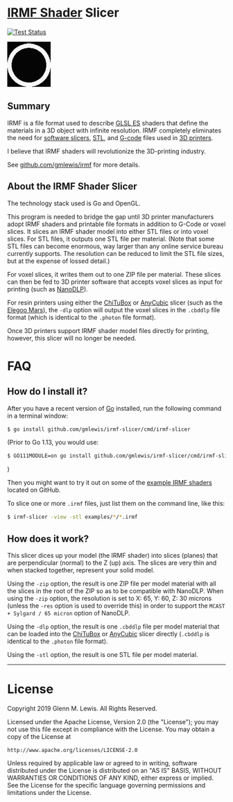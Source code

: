 # [IRMF Shader](https://github.com/gmlewis/irmf) Slicer

[![Test Status](https://github.com/gmlewis/irmf-slicer/workflows/Go/badge.svg)](https://github.com/gmlewis/irmf-slicer/actions?query=workflow%3AGo)

![IRMF slicer demo](irmf-slicer-demo.gif)

## Summary

IRMF is a file format used to describe [GLSL
ES](https://en.wikipedia.org/wiki/OpenGL_ES) shaders that define the
materials in a 3D object with infinite resolution. IRMF completely
eliminates the need for [software
slicers](https://en.wikipedia.org/wiki/Slicer_(3D_printing)),
[STL](https://en.wikipedia.org/wiki/STL_(file_format)), and
[G-code](https://en.wikipedia.org/wiki/G-code) files used in
[3D printers](https://en.wikipedia.org/wiki/3D_printing).

I believe that IRMF shaders will revolutionize the 3D-printing industry.

See [github.com/gmlewis/irmf](https://github.com/gmlewis/irmf) for more
details.

## About the IRMF Shader Slicer

The technology stack used is Go and OpenGL.

This program is needed to bridge the gap until 3D printer manufacturers
adopt IRMF shaders and printable file formats in addition to G-Code
or voxel slices. It slices an IRMF shader model into either STL files
or into voxel slices. For STL files, it outputs one STL file per material.
(Note that some STL files can become enormous, way larger than any online
service bureau currently supports. The resolution can be reduced to limit
the STL file sizes, but at the expense of lossed detail.)

For voxel slices, it writes them out to one ZIP file per material.
These slices can then be fed to 3D printer software that accepts
voxel slices as input for printing (such as [NanoDLP](https://www.nanodlp.com/)).

For resin printers using either the [ChiTuBox](https://www.chitubox.com/) or
[AnyCubic](https://www.anycubic.com/products/anycubic-photon-3d-printer) slicer
(such as the [Elegoo Mars](https://www.elegoo.com/product/elegoo-mars-uv-photocuring-lcd-3d-printer/)),
the `-dlp` option will output the voxel slices in the `.cbddlp` file
format (which is identical to the `.photon` file format).

Once 3D printers support IRMF shader model files directly for printing,
however, this slicer will no longer be needed.

# FAQ

## How do I install it?

After you have a recent version of [Go](https://golang.org/) installed,
run the following command in a terminal window:

```sh
$ go install github.com/gmlewis/irmf-slicer/cmd/irmf-slicer
```

(Prior to Go 1.13, you would use:

```sh
$ GO111MODULE=on go install github.com/gmlewis/irmf-slicer/cmd/irmf-slicer
```
)

Then you might want to try it out on some of the [example IRMF
shaders](https://github.com/gmlewis/irmf#examples) located on GitHub.

To slice one or more `.irmf` files, just list them on the command line,
like this:

```sh
$ irmf-slicer -view -stl examples/*/*.irmf
```

## How does it work?

This slicer dices up your model (the IRMF shader) into slices (planes)
that are perpendicular (normal) to the Z (up) axis. The slices are very
thin and when stacked together, represent your solid model.

Using the `-zip` option, the result is one ZIP file per model material
with all the slices in the root of the ZIP so as to be compatible
with NanoDLP. When using the `-zip` option, the resolution is set
to X: 65, Y: 60, Z: 30 microns (unless the `-res` option is used to
override this) in order to support the `MCAST + Sylgard / 65 micron`
option of NanoDLP.

Using the `-dlp` option, the result is one `.cbddlp` file per model material
that can be loaded into the [ChiTuBox](https://www.chitubox.com/) or
[AnyCubic](https://www.anycubic.com/products/anycubic-photon-3d-printer)
slicer directly (`.cbddlp` is identical to the `.photon` file format).

Using the `-stl` option, the result is one STL file per model material.

----------------------------------------------------------------------

# License

Copyright 2019 Glenn M. Lewis. All Rights Reserved.

Licensed under the Apache License, Version 2.0 (the "License");
you may not use this file except in compliance with the License.
You may obtain a copy of the License at

    http://www.apache.org/licenses/LICENSE-2.0

Unless required by applicable law or agreed to in writing, software
distributed under the License is distributed on an "AS IS" BASIS,
WITHOUT WARRANTIES OR CONDITIONS OF ANY KIND, either express or implied.
See the License for the specific language governing permissions and
limitations under the License.
